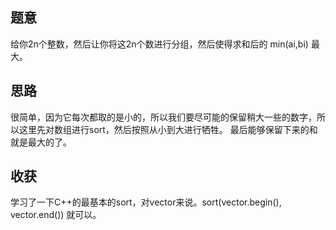## 题意
   给你2n个整数，然后让你将这2n个数进行分组，然后使得求和后的 min(ai,bi) 最大。
   
## 思路
   很简单，因为它每次都取的是小的，所以我们要尽可能的保留稍大一些的数字，所以这里先对数组进行sort，然后按照从小到大进行牺牲。
   最后能够保留下来的和就是最大的了。
   
## 收获
   学习了一下C++的最基本的sort，对vector来说。sort(vector.begin(), vector.end()) 就可以。
